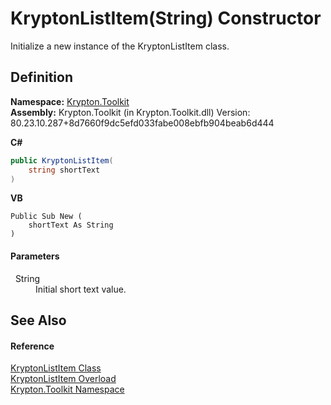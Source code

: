 # KryptonListItem(String) Constructor


Initialize a new instance of the KryptonListItem class.



## Definition
**Namespace:** <a href="79d2eac2-21f4-54ff-7552-b20c33c30600.md">Krypton.Toolkit</a>  
**Assembly:** Krypton.Toolkit (in Krypton.Toolkit.dll) Version: 80.23.10.287+8d7660f9dc5efd033fabe008ebfb904beab6d444

**C#**
``` C#
public KryptonListItem(
	string shortText
)
```
**VB**
``` VB
Public Sub New ( 
	shortText As String
)
```



#### Parameters
<dl><dt>  String</dt><dd>Initial short text value.</dd></dl>

## See Also


#### Reference
<a href="33541c9a-6117-f59c-b8b8-6a1804a64d9c.md">KryptonListItem Class</a>  
<a href="44f0d1c7-b6f9-cf11-f899-5d616f959045.md">KryptonListItem Overload</a>  
<a href="79d2eac2-21f4-54ff-7552-b20c33c30600.md">Krypton.Toolkit Namespace</a>  
